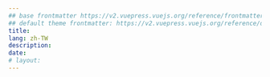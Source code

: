 ```yaml
---
## base frontmatter https://v2.vuepress.vuejs.org/reference/frontmatter.html#frontmatter
## default theme frontmatter: https://v2.vuepress.vuejs.org/reference/default-theme/frontmatter.html#frontmatter
title:
lang: zh-TW
description:
date:
# layout:
---
```

